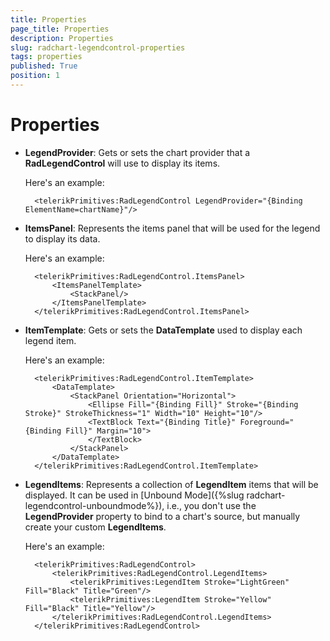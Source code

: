 ```yaml
---
title: Properties
page_title: Properties
description: Properties
slug: radchart-legendcontrol-properties
tags: properties
published: True
position: 1
---
```


# Properties

* **LegendProvider**: Gets or sets the chart provider that a **RadLegendControl** will use to display its items.

	Here's an example:

		<telerikPrimitives:RadLegendControl LegendProvider="{Binding ElementName=chartName}"/>
* **ItemsPanel**: Represents the items panel that will be used for the legend to display its data.

	Here's an example:

		<telerikPrimitives:RadLegendControl.ItemsPanel>
			<ItemsPanelTemplate>
				<StackPanel/>
			</ItemsPanelTemplate>
		</telerikPrimitives:RadLegendControl.ItemsPanel>
* **ItemTemplate**: Gets or sets the **DataTemplate** used to display each legend item.

	Here's an example:

		<telerikPrimitives:RadLegendControl.ItemTemplate>
		    <DataTemplate>
		        <StackPanel Orientation="Horizontal">
		            <Ellipse Fill="{Binding Fill}" Stroke="{Binding Stroke}" StrokeThickness="1" Width="10" Height="10"/>
		            <TextBlock Text="{Binding Title}" Foreground="{Binding Fill}" Margin="10">
		            </TextBlock>
		        </StackPanel>
		    </DataTemplate>
		</telerikPrimitives:RadLegendControl.ItemTemplate>
* **LegendItems**: Represents a collection of **LegendItem** items that will be displayed. It can be used in [Unbound Mode]({%slug radchart-legendcontrol-unboundmode%}), i.e., you don't use the **LegendProvider** property to bind to a chart's source, but manually create your custom **LegendItems**.

	Here's an example:

		<telerikPrimitives:RadLegendControl>
		    <telerikPrimitives:RadLegendControl.LegendItems>
		        <telerikPrimitives:LegendItem Stroke="LightGreen" Fill="Black" Title="Green"/>
		        <telerikPrimitives:LegendItem Stroke="Yellow" Fill="Black" Title="Yellow"/>
		    </telerikPrimitives:RadLegendControl.LegendItems>
		</telerikPrimitives:RadLegendControl>
